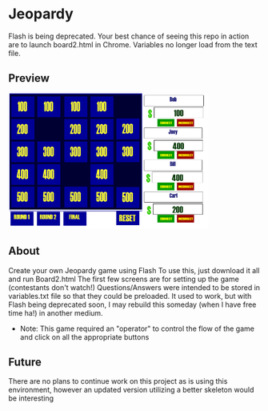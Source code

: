 # Jeopardy
Flash is being deprecated. Your best chance of seeing this repo in action are to launch board2.html in Chrome. Variables no longer load from the text file.

## Preview
<img src="img/preview.png" width="400">


## About
Create your own Jeopardy game using Flash
To use this, just download it all and run Board2.html
The first few screens are for setting up the game (contestants don't watch!)
Questions/Answers were intended to be stored in variables.txt file so that they could be preloaded. It used to work, but with Flash being deprecated soon, I may rebuild this someday (when I have free time ha!) in another medium.

- Note: This game required an "operator" to control the flow of the game and click on all the appropriate buttons

## Future
There are no plans to continue work on this project as is using this environment, however an updated version utilizing a better skeleton would be interesting


